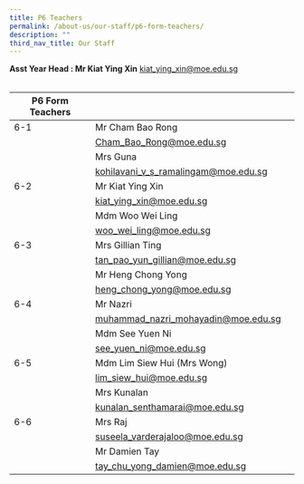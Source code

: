 ```yaml
---
title: P6 Teachers
permalink: /about-us/our-staff/p6-form-teachers/
description: ""
third_nav_title: Our Staff
---
```

**Asst Year Head : Mr Kiat Ying Xin**
kiat_ying_xin@moe.edu.sg
<BR>
<BR>


|P6 Form Teachers  |  |  |
| -------- | -------- | -------- |
| 6-1     | Mr Cham Bao Rong    |      |
|     | Cham_Bao_Rong@moe.edu.sg     |      |
|     | Mrs Guna     |     |
|     | kohilavani_v_s_ramalingam@moe.edu.sg    |    |
| 6-2     | Mr Kiat Ying Xin     |     |
|     | kiat_ying_xin@moe.edu.sg     |      |
|      | Mdm Woo Wei Ling  |      |
|      | woo_wei_ling@moe.edu.sg     |   |
| 6-3    | Mrs Gillian Ting    |      |
|      | tan_pao_yun_gillian@moe.edu.sg  |      |
|     | Mr Heng Chong Yong    |    |
|      | heng_chong_yong@moe.edu.sg     |     |
| 6-4     | Mr Nazri      |      |
|     | muhammad_nazri_mohayadin@moe.edu.sg    |     |
|      | Mdm See Yuen Ni     |      |
|     | see_yuen_ni@moe.edu.sg     |      |
| 6-5     | Mdm Lim Siew Hui (Mrs Wong)      |      |
|      | lim_siew_hui@moe.edu.sg  |      |
|      | Mrs Kunalan     |      |
|      | kunalan_senthamarai@moe.edu.sg      |      |
|6-6      | Mrs Raj     |      |
|      | suseela_varderajaloo@moe.edu.sg   |      |
|      | Mr Damien Tay     |      |
|      | tay_chu_yong_damien@moe.edu.sg   |      |
